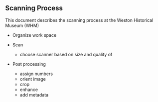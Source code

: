 ## Scanning Process

This document describes the scanning process at the Weston Historical Museum (WHM)


- Organize work space

- Scan 

    - choose scanner based on size and quality of

- Post processing

    - assign numbers
    - orient image
    - crop 
    - enhance
    - add metadata